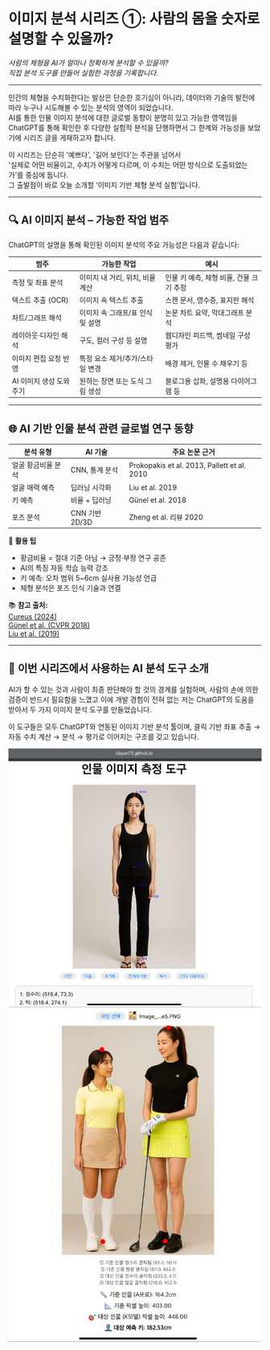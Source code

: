 # 이미지 분석 시리즈 ①: 사람의 몸을 숫자로 설명할 수 있을까?

_사람의 체형을 AI가 얼마나 정확하게 분석할 수 있을까?_  
_직접 분석 도구를 만들어 실험한 과정을 기록합니다._

---

인간의 체형을 수치화한다는 발상은 단순한 호기심이 아니라, 데이터와 기술의 발전에 따라 누구나 시도해볼 수 있는 분석의 영역이 되었습니다.  
AI를 통한 인물 이미지 분석에 대한 글로벌 동향이 분명히 있고 가능한 영역임을 ChatGPT를 통해 확인한 후 다양한 실험적 분석을 단행하면서 그 한계와 가능성을 보았기에 시리즈 글을 게재하고자 합니다.

이 시리즈는 단순히 '예쁘다', '길어 보인다'는 주관을 넘어서  
'실제로 어떤 비율이고, 수치가 어떻게 다르며, 이 수치는 어떤 방식으로 도출되었는가'를 중심에 둡니다.  
그 출발점이 바로 오늘 소개할 ‘이미지 기반 체형 분석 실험’입니다.

---

## 🔍 AI 이미지 분석 – 가능한 작업 범주

ChatGPT의 설명을 통해 확인된 이미지 분석의 주요 가능성은 다음과 같습니다:

| 범주 | 가능한 작업 | 예시 |
|------|--------------|------|
| 측정 및 좌표 분석 | 이미지 내 거리, 위치, 비율 계산 | 인물 키 예측, 체형 비율, 건물 크기 추정 |
| 텍스트 추출 (OCR) | 이미지 속 텍스트 추출 | 스캔 문서, 영수증, 표지판 해석 |
| 차트/그래프 해석 | 이미지 속 그래프/표 인식 및 설명 | 논문 차트 요약, 막대그래프 분석 |
| 레이아웃·디자인 해석 | 구도, 컬러 구성 등 설명 | 웹디자인 피드백, 썸네일 구성 평가 |
| 이미지 편집 요청 반영 | 특정 요소 제거/추가/스타일 변경 | 배경 제거, 인물 수 채우기 등 |
| AI 이미지 생성 도와주기 | 원하는 장면 또는 도식 그림 생성 | 블로그용 삽화, 설명용 다이어그램 등 |

---

## 🌐 AI 기반 인물 분석 관련 글로벌 연구 동향

| 분석 유형 | AI 기술 | 주요 논문 근거 |
|-----------|---------|----------------|
| 얼굴 황금비율 분석 | CNN, 통계 분석 | Prokopakis et al. 2013, Pallett et al. 2010 |
| 얼굴 매력 예측 | 딥러닝 시각화 | Liu et al. 2019 |
| 키 예측 | 비율 + 딥러닝 | Günel et al. 2018 |
| 포즈 분석 | CNN 기반 2D/3D | Zheng et al. 리뷰 2020 |

📌 **활용 팁**
- 황금비율 = 절대 기준 아님 → 긍정·부정 연구 공존
- AI의 특징 자동 학습 능력 강조
- 키 예측: 오차 범위 5~6cm 실사용 가능성 언급
- 체형 분석은 포즈 인식 기술과 연결

📚 **참고 출처:**  
[Cureus (2024)](https://www.cureus.com/articles/199834)  
[Günel et al. (CVPR 2018)](https://openaccess.thecvf.com/content_cvpr_2018/papers/Gunel_Estimation_of_Person_CVPR_2018_paper.pdf)  
[Liu et al. (2019)](https://arxiv.org/abs/1909.03605)

---

## 🧪 이번 시리즈에서 사용하는 AI 분석 도구 소개

AI가 할 수 있는 것과 사람이 최종 판단해야 할 것의 경계를 실험하며, 사람의 손에 의한 검증이 반드시 필요함을 느꼈고 이에 개발 경험이 전혀 없는 저는 ChatGPT의 도움을 받아서 두 가지 이미지 분석 도구를 만들었습니다.

이 도구들은 모두 ChatGPT와 연동된 이미지 기반 분석 툴이며, 클릭 기반 좌표 추출 → 자동 수치 계산 → 분석 → 평가로 이어지는 구조를 갖고 있습니다.

![도구 샘플1](https://raw.githubusercontent.com/cbyun73/CBYun-Blog/main/Image_analysis_tool_sample1.png)  
![도구 샘플2](https://raw.githubusercontent.com/cbyun73/CBYun-Blog/main/Image_analysis_tool_sample2.png)